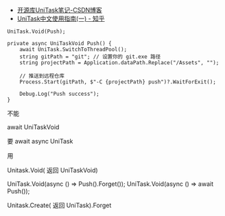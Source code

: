 - [开源库UniTask笔记-CSDN博客](https://blog.csdn.net/sinat_34014668/article/details/127602629)
- [UniTask中文使用指南(一) - 知乎](https://zhuanlan.zhihu.com/p/572670728)


```
UniTask.Void(Push);

private async UniTaskVoid Push() {  
    await UniTask.SwitchToThreadPool();  
    string gitPath = "git"; // 设置你的 git.exe 路径  
    string projectPath = Application.dataPath.Replace("/Assets", "");  
  
    // 推送到远程仓库  
    Process.Start(gitPath, $"-C {projectPath} push")?.WaitForExit();  
  
    Debug.Log("Push success");  
}
```

不能 

await  UniTaskVoid

要 
await
async UniTask

用

Unitask.Void( 返回 UniTaskVoid)

UniTask.Void(async () => Push().Forget());
UniTask.Void(async () => await Push());

Unitask.Create( 返回 UniTask).Forget

